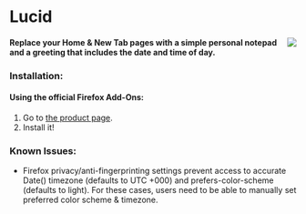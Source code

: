 # Lucid

#### [<img align="right" src="https://addons.cdn.mozilla.net/static/img/addons-buttons/AMO-button_2.png">](https://addons.mozilla.org/firefox/addon/ff-lucid/) Replace your Home & New Tab pages with a simple personal notepad and a greeting that includes the date and time of day.

### Installation:
#### Using the official Firefox Add-Ons:
1) Go to [the product page](https://addons.mozilla.org/en-US/firefox/addon/ff-lucid/).
2) Install it!

### Known Issues:
 - Firefox privacy/anti-fingerprinting settings prevent access to accurate Date() timezone (defaults to UTC +000) and prefers-color-scheme (defaults to light). For these cases, users need to be able to manually set preferred color scheme & timezone.
